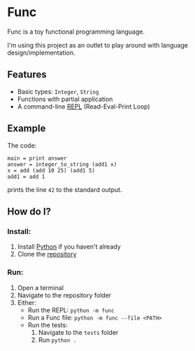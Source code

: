 # Func
Func is a toy functional programming language.

I'm using this project as an outlet to play around with language
design/implementation.

## Features
- Basic types: `Integer`, `String`
- Functions with partial application
- A command-line [REPL][1] (Read-Eval-Print Loop)

## Example
The code:
```func
main = print answer
answer = integer_to_string (add1 x)
x = add (add 10 25) (add1 5)
add1 = add 1
```
prints the line `42` to the standard output.

## How do I?

### Install:
1. Install [Python][2] if you haven't already
2. Clone the [repository][3]

### Run:
1. Open a terminal
2. Navigate to the repository folder
3. Either:
	- Run the REPL: `python -m func`
	- Run a Func file: `python -m func --file <PATH>`
	- Run the tests:
		1. Navigate to the `tests` folder
		2. Run `python .`

[1]: https://en.wikipedia.org/wiki/Read–eval–print_loop
[2]: https://www.python.org
[3]: https://github.com/leoconst/func
